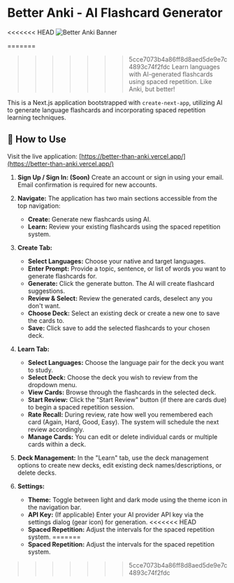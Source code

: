 # Better Anki - AI Flashcard Generator

<<<<<<< HEAD
![Better Anki Banner](public/banner.png) <!-- Optional: Add a banner image to public/banner.png -->

=======
>>>>>>> 5cce7073b4a86ff8d8aed5de9e7c4893c74f2fdc
Learn languages with AI-generated flashcards using spaced repetition. Like Anki, but better!

This is a Next.js application bootstrapped with `create-next-app`, utilizing AI to generate language flashcards and incorporating spaced repetition learning techniques.

## 📖 How to Use

Visit the live application: [https://better-than-anki.vercel.app/](https://better-than-anki.vercel.app/)

1.  **Sign Up / Sign In: (Soon)** Create an account or sign in using your email. Email confirmation is required for new accounts.

2.  **Navigate:** The application has two main sections accessible from the top navigation:
    *   **Create:** Generate new flashcards using AI.
    *   **Learn:** Review your existing flashcards using the spaced repetition system.

3.  **Create Tab:**
    *   **Select Languages:** Choose your native and target languages.
    *   **Enter Prompt:** Provide a topic, sentence, or list of words you want to generate flashcards for.
    *   **Generate:** Click the generate button. The AI will create flashcard suggestions.
    *   **Review & Select:** Review the generated cards, deselect any you don't want.
    *   **Choose Deck:** Select an existing deck or create a new one to save the cards to.
    *   **Save:** Click save to add the selected flashcards to your chosen deck.

4.  **Learn Tab:**
    *   **Select Languages:** Choose the language pair for the deck you want to study.
    *   **Select Deck:** Choose the deck you wish to review from the dropdown menu.
    *   **View Cards:** Browse through the flashcards in the selected deck.
    *   **Start Review:** Click the "Start Review" button (if there are cards due) to begin a spaced repetition session.
    *   **Rate Recall:** During review, rate how well you remembered each card (Again, Hard, Good, Easy). The system will schedule the next review accordingly.
    *   **Manage Cards:** You can edit or delete individual cards or multiple cards within a deck.

5.  **Deck Management:** In the "Learn" tab, use the deck management options to create new decks, edit existing deck names/descriptions, or delete decks.

6.  **Settings:**
    *   **Theme:** Toggle between light and dark mode using the theme icon in the navigation bar.
    *   **API Key:** (If applicable) Enter your AI provider API key via the settings dialog (gear icon) for generation.
<<<<<<< HEAD
    *   **Spaced Repetition:** Adjust the intervals for the spaced repetition system. 
=======
    *   **Spaced Repetition:** Adjust the intervals for the spaced repetition system. 
>>>>>>> 5cce7073b4a86ff8d8aed5de9e7c4893c74f2fdc

